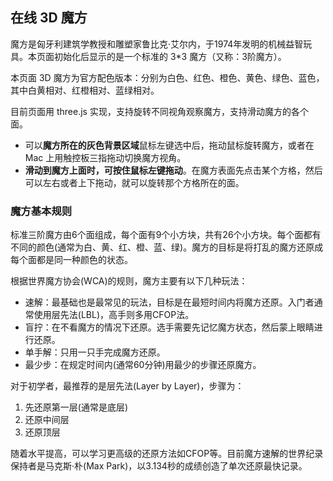 
## 在线 3D 魔方

魔方是匈牙利建筑学教授和雕塑家鲁比克·艾尔内，于1974年发明的机械益智玩具。本页面初始化后显示的是一个标准的 3*3 魔方（又称：3阶魔方）。

本页面 3D 魔方为官方配色版本：分别为白色、红色、橙色、黄色、绿色、蓝色，其中白黄相对、红橙相对、蓝绿相对。

目前页面用 three.js 实现，支持旋转不同视角观察魔方，支持滑动魔方的各个面。

- 可以**魔方所在的灰色背景区域**鼠标左键选中后，拖动鼠标旋转魔方，或者在 Mac 上用触控板三指拖动切换魔方视角。
- **滑动到魔方上面时，可按住鼠标左键拖动**。在魔方表面先点击某个方格，然后可以左右或者上下拖动，就可以旋转那个方格所在的面。

### 魔方基本规则

标准三阶魔方由6个面组成，每个面有9个小方块，共有26个小方块。每个面都有不同的颜色(通常为白、黄、红、橙、蓝、绿)。魔方的目标是将打乱的魔方还原成每个面都是同一种颜色的状态。

根据世界魔方协会(WCA)的规则，魔方主要有以下几种玩法：

- 速解：最基础也是最常见的玩法，目标是在最短时间内将魔方还原。入门者通常使用层先法(LBL)，高手则多用CFOP法。
- 盲拧：在不看魔方的情况下还原。选手需要先记忆魔方状态，然后蒙上眼睛进行还原。
- 单手解：只用一只手完成魔方还原。
- 最少步：在规定时间内(通常60分钟)用最少的步骤还原魔方。

对于初学者，最推荐的是层先法(Layer by Layer)，步骤为：

1. 先还原第一层(通常是底层)
2. 还原中间层
3. 还原顶层

随着水平提高，可以学习更高级的还原方法如CFOP等。目前魔方速解的世界纪录保持者是马克斯·朴(Max Park)，以3.134秒的成绩创造了单次还原最快记录。